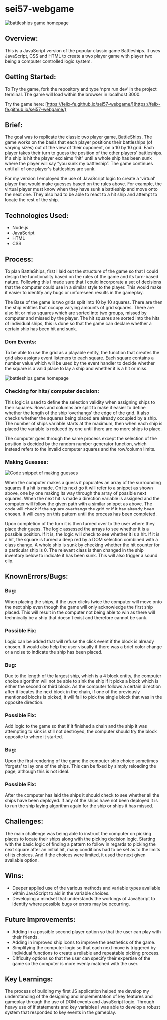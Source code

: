 # sei57-webgame


![battleships game homepage](images/battleships1.png "battleships")


<h2> Overview: </h2>  

This is a JavaScript version of the popular classic game Battleships. It uses JavaScript, CSS and HTML to create a two player game with player two being a computer controlled logic system.

<h2>Getting Started:</h2>

To Try the game, fork the repository and type ‘npm run dev’ in the project terminal. The game will load within the browser in localhost 3000.

Try the game here: [https://felix-fe.github.io/sei57-webgame/](https://felix-fe.github.io/sei57-webgame/) 

<h2>Brief:</h2>

The goal was to replicate the classic two player game, BattleShips. The game works on the basis that each player positions their battleships (of varying sizes) out of the view of their opponent, on a 10 by 10 grid. Each player takes their turn to guess the position of the other players' battleships. If a ship is hit the player exclaims “hit” until a whole ship has been sunk where the player will say “you sunk my battleship”. The game continues until all of one player's battleships are sunk. 

For my version I employed the use of JavaScript logic to create a ‘virtual’ player that would make guesses based on the rules above. For example, the virtual player must know when they have sunk a battleship and move onto the next one. They also had to be able to react to a hit ship and attempt to locate the rest of the ship. 

<h2>Technologies Used:</h2>
<ul>
  <li>Node.js</li>
  <li>JavaScript</li>
  <li>HTML</li>
  <li>CSS</li>
</ul>


<h2>Process:</h2>

To plan BattleShips, first I laid out the structure of the game so that I could design the functionality based on the rules of the game and its turn-based nature. Following this I made sure that I could incorporate a set of decisions that the computer could use in a similar style to the player. This would make it easier to identify any bugs or unforeseen results in the gameplay.

The Base of the game is two grids split into 10 by 10 squares. There are then the ship entities that occupy varying amounts of grid squares. There are also hit or miss squares which are sorted into two groups, missed by computer and missed by the player. The hit squares are sorted into the hits of individual ships, this is done so that the game can declare whether a certain ship has been hit and sunk.

<h3>Dom Events:</h3>

To be able to use the grid as a playable entity, the function that creates the grid also assigns event listeners to each square. Each square contains a number value which will be used by the event handler to decide whether the square is a valid place to lay a ship and whether it is a hit or miss.


![battleships game homepage](images/Screenshot2021-10-03at19.17.54.png "battleships")



<h3>Checking for hits/ computer decision: </h3>

This logic is used to define the selection validity when assigning ships to their squares. Rows and columns are split to make it easier to define whether the length of the ship ‘overhangs’ the edge of the grid. It also checks whether the squares being placed are already occupied by a ship. The number of ships variable starts at the maximum, then when each ship is placed the variable is reduced by one until there are no more ships to place.

The computer goes through the same process except the selection of the position is decided by the random number generator function, which instead refers to the invalid computer squares and the row/column limits.

<h3> Making Guesses: </h3>

![Code snippet of making guesses](images/Screenshot2021-10-03at19.28.59.png "code snippet")


When the computer makes a guess it populates an array of the surrounding squares if a hit is made. On its next go it will refer to a snippet as shown above, one by one making its way through the array of possible next squares. When the next hit is made a direction variable is assigned and the computer will follow the given path with a similar snippet as above. The code will check if the square overhangs the grid or if it has already been chosen. It will carry on this pattern until the process has been completed.

Upon completion of the turn it is then turned over to the user where they place their guess. The logic assessed the arrays to see whether it is a possible position. If it is, the logic will check to see whether it is a hit. If it is a hit, the square is turned a deep red by a DOM selection combined with a class change. A whole ship is sunk by checking whether the hit counter for a particular ship is 0. The relevant class is then changed in the ship inventory below to indicate it has been sunk. This will also trigger a sound clip.

<h2>KnownErrors/Bugs:</h2>

<h3>Bug:</h3>

When placing the ships, if the user clicks twice the computer will move onto the next ship even though the game will only acknowledge the first ship placed. This will result in the computer not being able to win as there will technically be a ship that doesn't exist and therefore cannot be sunk.

<h3>Possible Fix:</h3>

Logic can be added that will refuse the click event if the block is already chosen. It would also help the user visually if there was a brief color change or a noise to indicate the ship has been placed.

<h3>Bug:</h3>

Due to the length of the largest ship, which is a 4 block entity, the computer choice algorithm will not be able to sink the ship if it picks a block which is either the second or third block. As the computer follows a certain direction after it locates the next block in the chain, if one of the previously mentioned blocks is picked, it will fail to pick the single block that was in the opposite direction.

<h3>Possible Fix:</h3>

Add logic to the game so that if it finished a chain and the ship it was attempting to sink is still not destroyed, the computer should try the block opposite to where it started.

<h3>Bug:</h3>

Upon the first rendering of the game the computer ship choice sometimes ‘forgets’ to lay one of the ships. This can be fixed by simply reloading the page, although this is not ideal.

<h3>Possible Fix:</h3>

After the computer has laid the ships it should check to see whether all the ships have been deployed. If any of the ships have not been deployed it is to run the ship laying algorithm again for the ship or ships it has missed.

<h2>Challenges:</h2>

The main challenge was being able to instruct the computer on picking places to locate their ships along with the picking decision logic. Starting with the basic logic of finding a pattern to follow in regards to picking the next square after an initial hit, many conditions had to be set as to the limits of its choices. And if the choices were limited, it used the next given available option.

<h2>Wins:</h2>

<ul>
   <li> Deeper applied use of the various methods and variable types available within JavaScript to aid in the variable choices.</li>
    <li>Developing a mindset that understands the workings of JavaScript to identify where possible bugs or errors may be occurring.</li>
</ul>

<h2>Future Improvements:</h2>
<ul>
    <li>Adding in a possible second player option so that the user can play with their friends.</li>
    <li>Adding in improved ship icons to improve the aesthetics of the game.</li>
    <li>Simplifying the computer logic so that each next move is triggered by individual functions to create a reliable and repeatable picking process.</li>
    <li>Difficulty options so that the user can specify their expertise of the game so the computer is more evenly matched with the user.</li>
</ul>


<h2>Key Learnings:</h2>

  The process of building my first JS application helped me develop my understanding of the designing and implementation of key features and gameplay through the use of DOM events and JavaScript logic. Through heavy use of if statements and key variables I was able to develop a robust system that responded to key events in the gameplay.